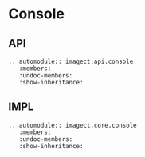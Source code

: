 # Console

## API

```eval_rst
.. automodule:: imagect.api.console
   :members:
   :undoc-members:
   :show-inheritance:
```

## IMPL

```eval_rst
.. automodule:: imagect.core.console
   :members:
   :undoc-members:
   :show-inheritance:
```